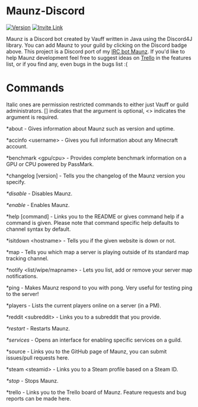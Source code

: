 # Maunz-Discord

[![Version](https://badge.fury.io/gh/Vauff%2FMaunz-Discord.svg)](https://badge.fury.io/gh/Vauff%2FMaunz-Discord) [![Invite Link](https://img.shields.io/badge/add%20bot%20on-Discord-7289da.svg)](https://discordapp.com/oauth2/authorize?&client_id=230780946142593025&scope=bot)

Maunz is a Discord bot created by Vauff written in Java using the Discord4J library. You can add Maunz to your guild by clicking on the Discord badge above. This project is a Discord port of my [IRC bot Maunz](https://github.com/Vauff/Maunz). If you'd like to help Maunz development feel free to suggest ideas on [Trello](https://trello.com/b/9W7PmTvX/maunz) in the features list, or if you find any, even bugs in the bugs list :(

# Commands

Italic ones are permission restricted commands to either just Vauff or guild administrators. [] indicates that the argument is optional, \<> indicates the argument is required.

*about - Gives information about Maunz such as version and uptime.

*accinfo \<username> - Gives you full information about any Minecraft account.

*benchmark \<gpu/cpu> - Provides complete benchmark information on a GPU or CPU powered by PassMark.

*changelog [version] - Tells you the changelog of the Maunz version you specify.

_*disable_ - Disables Maunz.

_*enable_ - Enables Maunz.

*help [command] - Links you to the README or gives command help if a command is given. Please note that command specific help defaults to channel syntax by default.

*isitdown \<hostname> - Tells you if the given website is down or not.

*map - Tells you which map a server is playing outside of its standard map tracking channel.

*notify \<list/wipe/mapname> - Lets you list, add or remove your server map notifications.

*ping - Makes Maunz respond to you with pong. Very useful for testing ping to the server!

*players - Lists the current players online on a server (in a PM).

*reddit \<subreddit> - Links you to a subreddit that you provide.

_*restart_ - Restarts Maunz.

_*services_ - Opens an interface for enabling specific services on a guild.

*source - Links you to the GitHub page of Maunz, you can submit issues/pull requests here.

*steam \<steamid> - Links you to a Steam profile based on a Steam ID.

_*stop_ - Stops Maunz.

*trello - Links you to the Trello board of Maunz. Feature requests and bug reports can be made here.